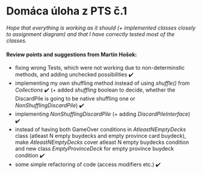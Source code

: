 # Domáca úloha z PTS č.1

*Hope that everything is working as it should (+ implemented classes closely to assignment diagram) and that I have correctly tested most of the classes.*

#### Review points and suggestions from Martin Hošek:

- fixing wrong Tests, which were not working due to non-determinstic methods, and adding unchecked possibilities ✔️
- implementing my own shuffling method instead of using *shuffle()* from *Collections* ✔️
(+ added *shuffling* boolean to decide, whether the DiscardPile is going to be native shuffling one or *NonShufflingDiscardPile*) ✔️
- implementing *NonShufflingDiscardPile* (+ adding *DiscardPileInterface*) ✔️
- instead of having both GameOver conditions in *AtleastNEmptyDecks* class (atleast N empty buydecks and empty province card buydeck), make *AtleastNEmptyDecks* cover atleast N empty buydecks condition and new class *EmptyProvinceDeck* for empty province buydeck condition ✔️️️
- some simple refactoring of code (access modifiers etc.) ✔️️️

